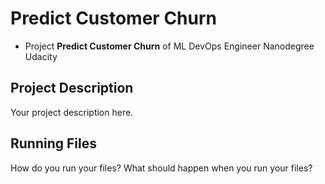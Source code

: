 # Predict Customer Churn

- Project **Predict Customer Churn** of ML DevOps Engineer Nanodegree Udacity

## Project Description
Your project description here.


## Running Files
How do you run your files? What should happen when you run your files?